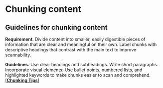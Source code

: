 # Chunking content

## Guidelines for chunking content <a href="#guidelines-for-chunking-content" id="guidelines-for-chunking-content"></a>

**Requirement**. Divide content into smaller, easily digestible pieces of information that are clear and meaningful on their own. Label chunks with descriptive headings that contrast with the main text to improve scannability.

**Guidelines.** Use clear headings and subheadings. Write short paragraphs. Incorporate visual elements: Use bullet points, numbered lists, and highlighted keywords to make chunks easier to scan and comprehend. [\[**Chunking Tips**\]](https://www.nngroup.com/articles/chunking/)
